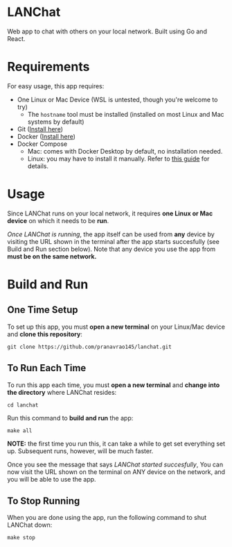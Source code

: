 # LANChat

Web app to chat with others on your local network. Built using Go and React.

# Requirements

For easy usage, this app requires:

- One Linux or Mac Device (WSL is untested, though you're welcome to try)
  - The `hostname` tool must be installed (installed on most Linux and Mac
    systems by default)
- Git ([Install here](https://git-scm.com/book/en/v2/Getting-Started-Installing-Git))
- Docker ([Install here](https://docs.docker.com/get-docker/))
- Docker Compose
  - Mac: comes with Docker Desktop by default, no installation needed.
  - Linux: you may have to install it manually. Refer to [this
    guide](https://docs.docker.com/compose/install/compose-plugin/#installing-compose-on-linux-systems)
    for details.

# Usage

Since LANChat runs on your local network, it requires **one Linux or Mac
device** on which it needs to be **run**.

_Once LANChat is running_, the app itself can be used from **any** device by
visiting the URL shown in the terminal after the app starts succesfully (see
Build and Run section below). Note that any device you use the app from **must
be on the same network.**

# Build and Run

## One Time Setup

To set up this app, you must **open a new terminal** on your Linux/Mac device
and **clone this repository**:

```
git clone https://github.com/pranavrao145/lanchat.git
```

## To Run Each Time

To run this app each time, you must **open a new terminal** and **change into
the directory** where LANChat resides:

```
cd lanchat
```

Run this command to **build and run** the app:

```
make all
```

**NOTE:** the first time you run this, it can take a while to get set everything
set up. Subsequent runs, however, will be much faster.

Once you see the message that says _LANChat started succesfully_, You can now
visit the URL shown on the terminal on ANY device on the network, and you
will be able to use the app.

## To Stop Running

When you are done using the app, run the following command to shut LANChat down:

```
make stop
```
